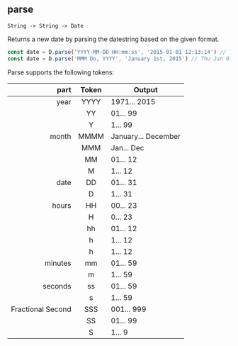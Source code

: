 ## parse
`String -> String -> Date`

Returns a new date by parsing the datestring based on the given format.

```js
const date = D.parse('YYYY-MM-DD HH:mm:ss', '2015-01-01 12:13:14') // Thu Jan 01 2015 12:13:14 GMT+0000 (GMT)
const date = D.parse('MMM Do, YYYY', 'January 1st, 2015') // Thu Jan 01 2015 00:00:00 GMT+0000 (GMT)
```

Parse supports the following tokens:

|part             | Token |      Output         |
|----------------:|:-----:|---------------------|
|year             | YYYY  | 1971... 2015        |
|                 | YY    | 01... 99            |
|                 | Y     | 1... 99             |
|month            | MMMM  | January... December |
|                 | MMM   | Jan... Dec          |
|                 | MM    | 01... 12            |
|                 | M     | 1... 12             |
|date             | DD    | 01... 31            |
|                 | D     | 1... 31             |
|hours            | HH    | 00... 23            |
|                 | H     | 0... 23             |
|                 | hh    | 01... 12            |
|                 | h     | 1... 12             |
|                 | h     | 1... 12             |
|minutes          | mm    | 01... 59            |
|                 | m     | 1... 59             |
|seconds          | ss    | 01... 59            |
|                 | s     | 1... 59             |
|Fractional Second| SSS   | 001... 999          |
|                 | SS    | 01... 99            |
|                 | S     | 1... 9              |
